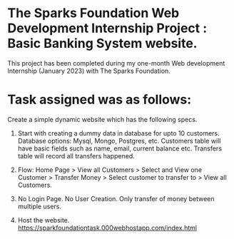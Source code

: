# The Sparks Foundation Web Development Internship Project : Basic Banking System website.
This project has been completed during my one-month Web development Internship (January 2023) with The Sparks Foundation.

# Task assigned was as follows:

Create a simple dynamic website which has the following specs.

1. Start with creating a dummy data in database for upto 10 customers. Database options: Mysql, Mongo, Postgres, etc. Customers table will have basic fields such as name, email, current balance etc. Transfers table will record all transfers happened.

2. Flow: Home Page > View all Customers > Select and View one Customer > Transfer Money > Select customer to transfer to > View all Customers.

3. No Login Page. No User Creation. Only transfer of money between multiple users.

4. Host the website.
   https://sparkfoundationtask.000webhostapp.com/index.html

